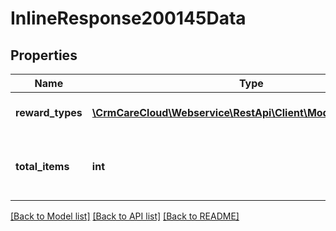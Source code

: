 # InlineResponse200145Data

## Properties
Name | Type | Description | Notes
------------ | ------------- | ------------- | -------------
**reward_types** | [**\CrmCareCloud\Webservice\RestApi\Client\Model\RewardType[]**](RewardType.md) | List of all reward types. | [optional] 
**total_items** | **int** | The number of all found reward types. | [optional] 

[[Back to Model list]](../../README.md#documentation-for-models) [[Back to API list]](../../README.md#documentation-for-api-endpoints) [[Back to README]](../../README.md)

